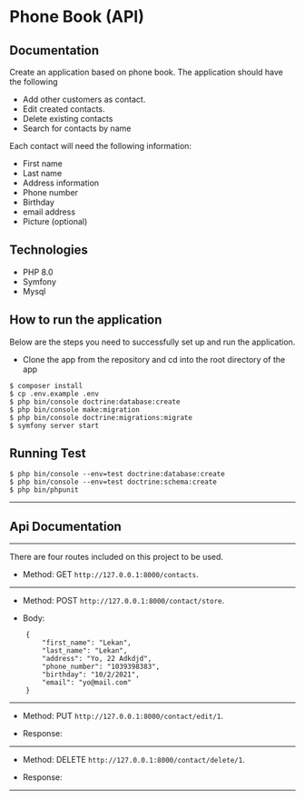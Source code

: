 # Phone Book (API)

## Documentation

Create an application based on phone book. The application should have the following

- Add other customers as contact.
- Edit created contacts.
- Delete existing contacts
- Search for contacts by name

Each contact will need the following information:
- First name
- Last name
- Address information
- Phone number
- Birthday
- email address
- Picture (optional)

## Technologies

- PHP 8.0
- Symfony
- Mysql

## How to run the application
Below are the steps you need to successfully set up and run the application.

- Clone the app from the repository and cd into the root directory of the app
```
$ composer install
$ cp .env.example .env
$ php bin/console doctrine:database:create
$ php bin/console make:migration
$ php bin/console doctrine:migrations:migrate
$ symfony server start
```

## Running Test

```shell script
$ php bin/console --env=test doctrine:database:create
$ php bin/console --env=test doctrine:schema:create
$ php bin/phpunit

```

---

## Api Documentation

---
There are four routes included on this project to be used.

- Method: GET `http://127.0.0.1:8000/contacts`.

---

- Method: POST `http://127.0.0.1:8000/contact/store`.

- Body:
```
    {
        "first_name": "Lekan",
        "last_name": "Lekan",
        "address": "Yo, 22 Adkdjd",
        "phone_number": "1039398383",
        "birthday": "10/2/2021",
        "email": "yo@mail.com"
    }
```

---

- Method: PUT `http://127.0.0.1:8000/contact/edit/1`.

- Response:

---


- Method: DELETE `http://127.0.0.1:8000/contact/delete/1`.

- Response:

---